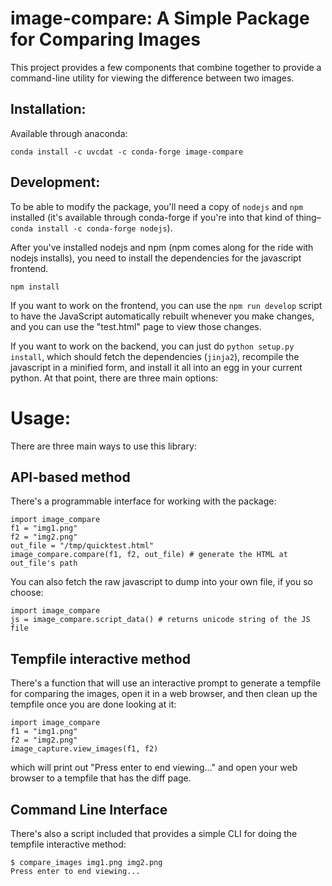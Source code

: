 # image-compare: A Simple Package for Comparing Images

This project provides a few components that combine together to provide a command-line utility for viewing the difference between two images.

## Installation:

Available through anaconda:

```
conda install -c uvcdat -c conda-forge image-compare
```

## Development:

To be able to modify the package, you'll need a copy of `nodejs` and `npm` installed (it's available through conda-forge if you're into that kind of thing– `conda install -c conda-forge nodejs`).

After you've installed nodejs and npm (npm comes along for the ride with nodejs installs), you need to install the dependencies for the javascript frontend.

`npm install`

If you want to work on the frontend, you can use the `npm run develop` script to have the JavaScript automatically rebuilt whenever you make changes, and you can use the "test.html" page to view those changes.

If you want to work on the backend, you can just do `python setup.py install`, which should fetch the dependencies (`jinja2`), recompile the javascript in a minified form, and install it all into an egg in your current python. At that point, there are three main options:

# Usage:

There are three main ways to use this library:

## API-based method

There's a programmable interface for working with the package:

```
import image_compare
f1 = "img1.png"
f2 = "img2.png"
out_file = "/tmp/quicktest.html"
image_compare.compare(f1, f2, out_file) # generate the HTML at out_file's path
```

You can also fetch the raw javascript to dump into your own file, if you so choose:

```
import image_compare
js = image_compare.script_data() # returns unicode string of the JS file
```

## Tempfile interactive method

There's a function that will use an interactive prompt to generate a tempfile for comparing the images, open it in a web browser, and then clean up the tempfile once you are done looking at it:

```
import image_compare
f1 = "img1.png"
f2 = "img2.png"
image_capture.view_images(f1, f2)
```

which will print out "Press enter to end viewing..." and open your web browser to a tempfile that has the diff page.

## Command Line Interface

There's also a script included that provides a simple CLI for doing the tempfile interactive method:

```
$ compare_images img1.png img2.png
Press enter to end viewing...
```
